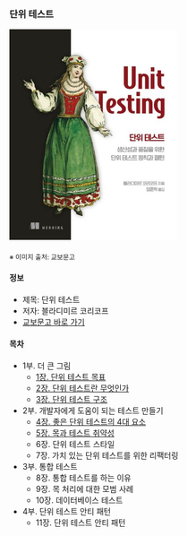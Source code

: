 ### 단위 테스트

<img src="thumbnail.jpg" width="300">

<sub>※ 이미지 출처: 교보문고</sub>

#### 정보
- 제목: 단위 테스트
- 저자: 블라디미르 코리코프
- [교보문고 바로 가기](https://product.kyobobook.co.kr/detail/S000001805070)


#### 목차
- 1부. 더 큰 그림
  - [1장. 단위 테스트 목표](chapter01/README.md)
  - [2장. 단위 테스트란 무엇인가](chapter02/README.md)
  - [3장. 단위 테스트 구조](chapter03/README.md)
- 2부. 개발자에게 도움이 되는 테스트 만들기
  - [4장. 좋은 단위 테스트의 4대 요소](chapter04/README.md)
  - [5장. 목과 테스트 취약성](chapter05/README.md)
  - 6장. 단위 테스트 스타일
  - 7장. 가치 있는 단위 테스트를 위한 리팩터링
- 3부. 통합 테스트
  - 8장. 통합 테스트를 하는 이유
  - 9장. 목 처리에 대한 모범 사례
  - 10장. 데이터베이스 테스트
- 4부. 단위 테스트 안티 패턴
  - 11장. 단위 테스트 안티 패턴
